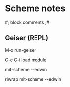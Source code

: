 Scheme notes
============

 #; block comments ;#

Geiser (REPL)
------
M-x run-geiser

C-c C-i load module

mit-scheme --edwin

rlwrap mit-scheme --edwin
